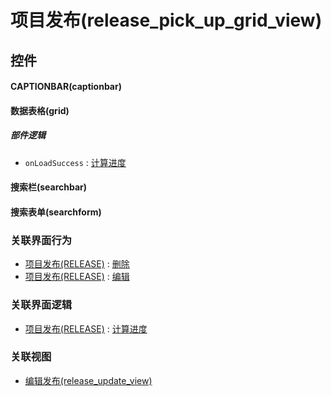 # 项目发布(release_pick_up_grid_view)  <!-- {docsify-ignore-all} -->



## 控件
#### CAPTIONBAR(captionbar)
#### 数据表格(grid)

##### 部件逻辑
* `onLoadSuccess` : [计算进度](module/ProjMgmt/release/uilogic/cal_schedule)
#### 搜索栏(searchbar)
#### 搜索表单(searchform)


### 关联界面行为
  * [项目发布(RELEASE)](module/ProjMgmt/release) : [删除](module/ProjMgmt/release#界面行为)
  * [项目发布(RELEASE)](module/ProjMgmt/release) : [编辑](module/ProjMgmt/release#界面行为)

### 关联界面逻辑
  * [项目发布(RELEASE)](module/ProjMgmt/release) : [计算进度](module/ProjMgmt/release/uilogic/cal_schedule)

### 关联视图
  * [编辑发布(release_update_view)](app/view/release_update_view)

<script>
 const { createApp } = Vue
  createApp({
    data() {
      return {

      }
    }
  }).use(ElementPlus).mount('#app')
</script>